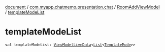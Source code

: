 [document](../../index.md) / [com.myapp.chatmemo.presentation.chat](../index.md) / [RoomAddViewModel](index.md) / [templateModeList](./template-mode-list.md)

# templateModeList

`val templateModeList: `[`ViewModelLiveData`](../../com.myapp.chatmemo.presentation.utils.expansion/-view-model-live-data/index.md)`<`[`List`](https://kotlinlang.org/api/latest/jvm/stdlib/kotlin.collections/-list/index.html)`<`[`TemplateMode`](../../com.myapp.chatmemo.domain.model.value/-template-mode/index.md)`>>`
